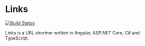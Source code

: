 # Links
[![Build Status](https://travis-ci.org/iSatishYadav/Links.svg?branch=master)](https://travis-ci.org/iSatishYadav/Links)

Links is a URL shortner written in Angular, ASP.NET Core, C# and TypeScript.
